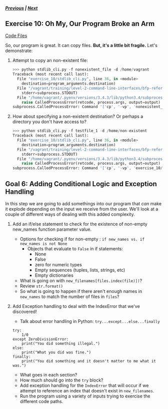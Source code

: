 ##### [Previous](exercise-9.md) |  [Next](exercise-11.md)  

## Exercise 10: Oh My, Our Program Broke an Arm
[Code Files](../../training/level-2-command-line-interfaces/bfp-reference/exercise_09)

So, our program is great. It can copy files. **But, it's a little bit fragile.**
Let's demonstrate:

1. Attempt to copy an non-existent file:

    ```python
    >>> python stdlib_cli.py -f nonexistent_file -d /home/vagrant
    Traceback (most recent call last):
      File "exercise_10/stdlib_cli.py", line 36, in <module>
        destination=program_arguments.destination)
      File "/vagrant/training/level-2-command-line-interfaces/bfp-reference/exercise_10/file_ops.py", line 24, in copy_files
        stderr=subprocess.STDOUT)
      File "/home/vagrant/.pyenv/versions/3.4.3/lib/python3.4/subprocess.py", line 620, in check_output
        raise CalledProcessError(retcode, process.args, output=output)
    subprocess.CalledProcessError: Command '['cp', '-vp', 'nonexistent_file', '/home/vagrant']' returned non-zero exit status 1
    ```
    
2. How about specifying a non-existent destination?  Or perhaps a directory you
don't have access to?
    ```python
    >>> python stdlib_cli.py -f testfile_1 -d /home/non-existent
    Traceback (most recent call last):
      File "exercise_10/stdlib_cli.py", line 36, in <module>
        destination=program_arguments.destination)
      File "/vagrant/training/level-2-command-line-interfaces/bfp-reference/exercise_10/file_ops.py", line 24, in copy_files
        stderr=subprocess.STDOUT)
      File "/home/vagrant/.pyenv/versions/3.4.3/lib/python3.4/subprocess.py", line 620, in check_output
        raise CalledProcessError(retcode, process.args, output=output)
    subprocess.CalledProcessError: Command '['cp', '-vp', 'exercise_10/testfile_1', '/home/non-existent']' returned non-zero exit status 1
    ```
        
## Goal 6: Adding Conditional Logic and Exception Handling
In this step we are going to add somethings into our program that *can* make
it explode depending on the input we receive from the user.  We'll look at
a couple of different ways of dealing with this added complexity.

1. Add an if/else statement to check for the existence of non-empty new_names 
function parameter value.
    * Options for checking if for non-empty : `if new_names vs. if new_names is not None`
        * Objects that evaluate to `False` in if statements:
            * None
            * False
            * zero for numeric types
            * Empty sequences (tuples, lists, strings, etc)
            * Empty dictionaries
    * What is going on with `new_filenames[files.index(file)])`?
    * Review `str.format()`
    * So what is going to happen if there aren't enough names in `new_names`
    to match the number of files in `files`?
    
2. Add Exception handling to deal with the IndexError that we've discovered!
    * Talk about error handling in Python: `try...except...else...finally`
    ```
    try:
        1/0
    except ZeroDivisionError:
        print("You did something illegal.")
    else:
        print("What you did was fine.")
    finally:
        print("You did something and it doesn't matter to me what it was.")
    ```
    * What goes in each section?
    * How much should go into the `try` block?
    * Add exception handling for the `IndexError` that will occur if we attempt
    to reference an index that doesn't exist in `new_filenames`.
    * Run the program using a variety of inputs trying to exercise the 
    different code paths.